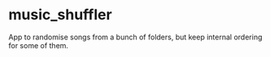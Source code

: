 # music_shuffler
App to randomise songs from a bunch of folders, but keep internal ordering for some of them.

